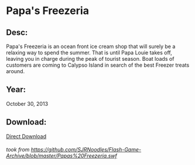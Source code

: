 # Papa's Freezeria
## Desc:
Papa's Freezeria is an ocean front ice cream shop that will surely be a relaxing way to spend the summer. That is until Papa Louie takes off, leaving you in charge during the peak of tourist season. Boat loads of customers are coming to Calypso Island in search of the best Freezer treats around.
## Year:
October 30, 2013
## Download:
[Direct Download](https://github.com/PapasArchive/PapasArchive.github.io/raw/main/Papa's%20Freezeria/Papas%20Freezeria.swf)
###### *took from https://github.com/SJRNoodles/Flash-Game-Archive/blob/master/Papas%20Freezeria.swf*


